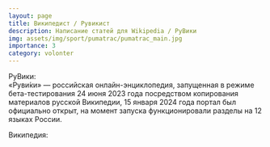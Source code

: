 ```yaml
---
layout: page
title: Википедист / Рувикист
description: Написание статей для Wikipedia / РуВики
img: assets/img/sport/pumatrac/pumatrac_main.jpg
importance: 3
category: volonter
---
```



РуВики:<br/>
«Руви́ки» — российская онлайн-энциклопедия, запущенная в режиме бета-тестирования 24 июня 2023 года посредством копирования материалов русской Википедии, 15 января 2024 года портал был официально открыт, на момент запуска функционировали разделы на 12 языках России.


Википедия:<br/>